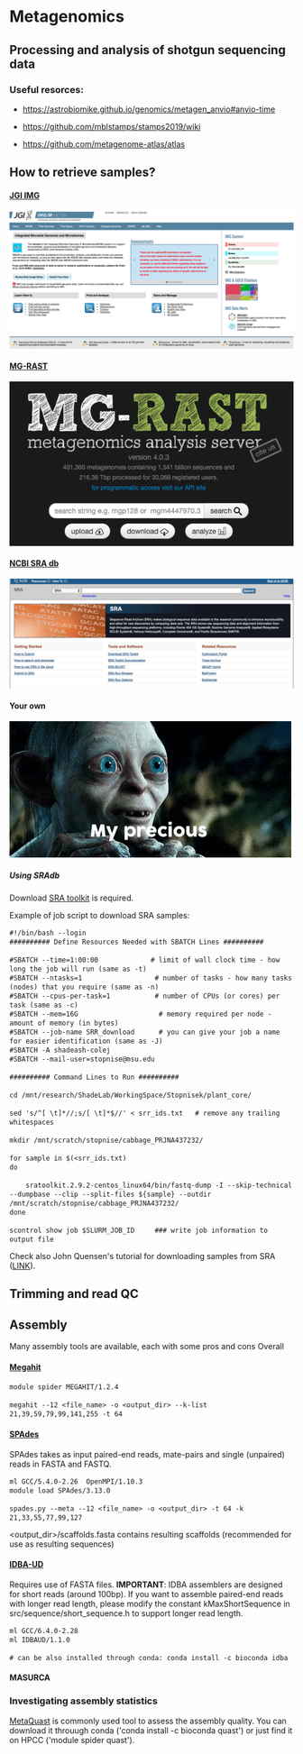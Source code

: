 # Metagenomics
## Processing and analysis of shotgun sequencing data

### Useful resorces:

- https://astrobiomike.github.io/genomics/metagen_anvio#anvio-time

- https://github.com/mblstamps/stamps2019/wiki

- https://github.com/metagenome-atlas/atlas


## How to retrieve samples?

#### [JGI IMG](https://img.jgi.doe.gov/)

![jgi image](jgi.png)

#### [MG-RAST](https://www.mg-rast.org/)
![mgrast image](mgrast.png)

#### [NCBI SRA db](https://www.ncbi.nlm.nih.gov/sra)
![ncbisra image](ncbisra.png)

#### Your own
![precious image](precious.png)


##### Using SRAdb

Download [SRA toolkit](https://trace.ncbi.nlm.nih.gov/Traces/sra/sra.cgi?view=software) is required.

Example of job script to download SRA samples:
```
#!/bin/bash --login
########## Define Resources Needed with SBATCH Lines ##########
 
#SBATCH --time=1:00:00             # limit of wall clock time - how long the job will run (same as -t)
#SBATCH --ntasks=1                  # number of tasks - how many tasks (nodes) that you require (same as -n)
#SBATCH --cpus-per-task=1           # number of CPUs (or cores) per task (same as -c)
#SBATCH --mem=16G                    # memory required per node - amount of memory (in bytes)
#SBATCH --job-name SRR_download      # you can give your job a name for easier identification (same as -J)
#SBATCH -A shadeash-colej
#SBATCH --mail-user=stopnise@msu.edu
 
########## Command Lines to Run ##########

cd /mnt/research/ShadeLab/WorkingSpace/Stopnisek/plant_core/                  
 
sed 's/^[ \t]*//;s/[ \t]*$//' < srr_ids.txt   # remove any trailing whitespaces

mkdir /mnt/scratch/stopnise/cabbage_PRJNA437232/

for sample in $(<srr_ids.txt)
do
	
	sratoolkit.2.9.2-centos_linux64/bin/fastq-dump -I --skip-technical --dumpbase --clip --split-files ${sample} --outdir /mnt/scratch/stopnise/cabbage_PRJNA437232/
done
 
scontrol show job $SLURM_JOB_ID     ### write job information to output file
```

Check also John Quensen's tutorial for downloading samples from SRA ([LINK](http://john-quensen.com/tutorials/downloading-sequences-from-ncbis-sra/)).

## Trimming and read QC


## Assembly
Many assembly tools are available, each with some pros and cons Overall   


#### [Megahit](https://github.com/voutcn/megahit)

```
module spider MEGAHIT/1.2.4

megahit --12 <file_name> -o <output_dir> --k-list 21,39,59,79,99,141,255 -t 64
```
#### [SPAdes](https://github.com/ablab/spades)

SPAdes takes as input paired-end reads, mate-pairs and single (unpaired) reads in FASTA and FASTQ. 

```
ml GCC/5.4.0-2.26  OpenMPI/1.10.3
module load SPAdes/3.13.0

spades.py --meta --12 <file_name> -o <output_dir> -t 64 -k 21,33,55,77,99,127
```
<output_dir>/scaffolds.fasta contains resulting scaffolds (recommended for use as resulting sequences)


#### [IDBA-UD](https://github.com/loneknightpy/idba)
Requires use of FASTA files. 
__IMPORTANT__: IDBA assemblers are designed for short reads (around 100bp). If you want to assemble paired-end reads with longer read length, please modify the constant kMaxShortSequence in src/sequence/short_sequence.h to support longer read length.

```
ml GCC/6.4.0-2.28
ml IDBAUD/1.1.0

# can be also installed through conda: conda install -c bioconda idba

```

#### MASURCA

### Investigating assembly statistics

[MetaQuast](http://quast.sourceforge.net/metaquast.html) is commonly used tool to assess the assembly quality.
You can download it throuugh conda ('conda install -c bioconda quast') or just find it on HPCC ('module spider quast'). 
